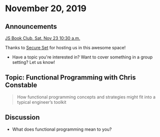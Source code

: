 # November 20, 2019

## Announcements

[JS Book Club, Sat. Nov 23 10:30 a.m.](https://www.meetup.com/Bootcampers-Collective/events/ckvjlryzpbfc/)

Thanks to [Secure Set](http://go.secureset.com) for hosting us in this awesome space!


- Have a topic you're interested in? Want to cover something in a group setting? Let us know!

## Topic: Functional Programming with Chris Constable

>How functional programming concepts and strategies might fit into a typical engineer’s toolkit

## Discussion

- What does functional programming mean to you?



